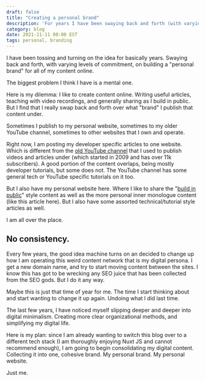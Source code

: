 ```yaml
---
draft: false
title: "Creating a personal brand"
description: 'For years I have been swaying back and forth (with varying levels of commitment) on building one single "personal brand". It is time to commit.'
category: blog
date: 2021-11-11 00:00 EST
tags: personal, branding
---
```


I have been tossing and turning on the idea for basically years. Swaying back and forth, with varying levels of commitment, on building a "personal brand" for all of my content online.

The biggest problem I think I have is a mental one.

Here is my dilemma: I like to create content online. Writing useful articles, teaching with video recordings, and generally sharing as I build in public. But I find that I really swap back and forth over what "brand" I publish that content under.

Sometimes I publish to my personal website, sometimes to my older YouTube channel, sometimes to other websites that I own and operate.

Right now, I am posting my developer specific articles to one website. Which is different from the [old YouTube channel](https://www.youtube.com/channel/UCpmyKWv4k8GpsnKrFxRJIxg) that I used to publish videos and articles under (which started in 2009 and has over 11k subscribers). A good portion of the content overlaps, being mostly developer tutorials, but some does not. The YouTube channel has some general tech or YouTube specific tutorials on it too.

But I also have my personal website here. Where I like to share the "[build in public](/newsletter)" style content as well as the more personal inner monologue content (like this article here). But I also have some assorted technical/tutorial style articles as well.

I am all over the place.

## No consistency.

Every few years, the good idea machine turns on an decided to change up how I am operating this weird content network that is my digital persona. I get a new domain name, and try to start moving content between the sites. I know this has got to be wrecking any SEO juice that has been collected from the SEO gods. But I do it any way.

Maybe this is just that time of year for me. The time I start thinking about and start wanting to change it up again. Undoing what I did last time.

The last few years, I have noticed myself slipping deeper and deeper into digital minimalism. Creating more clear organizational methods, and simplifying my digital life.

Here is my plan: since I am already wanting to switch this blog over to a different tech stack (I am thoroughly enjoying Nuxt JS and cannot recommend enough), I am going to begin consolidating my digital content. Collecting it into one, cohesive brand. My personal brand. My personal website.

Just me.
